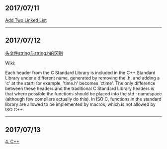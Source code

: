 ## 2017/07/11

[Add Two Linked List](http://www.hawstein.com/posts/add-singly-linked-list.html)

---------------------

## 2017/07/12

[头文件string与string.h的区别](http://www.cnblogs.com/Cmpl/archive/2012/01/01/2309710.html)

Wiki:

Each header from the C Standard Library is included in the C++ Standard Library under a different name, generated by removing the .h, and
adding a 'c' at the start; for example, 'time.h' becomes 'ctime'. The only difference between these headers and the traditional C Standard
Library headers is that where possible the functions should be placed into the std:: namespace (although few compilers actually do this).
In ISO C, functions in the standard library are allowed to be implemented by macros, which is not allowed by ISO C++.

---------------------

## 2017/07/13

[4. C++](https://github.com/kamyu104/LeetCode/blob/master/C++/median-of-two-sorted-arrays.cpp)

